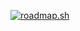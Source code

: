 [![roadmap.sh](https://api.roadmap.sh/v1-badge/wide/6567e01b5145316d25940a5d?variant=dark)](https://roadmap.sh)
